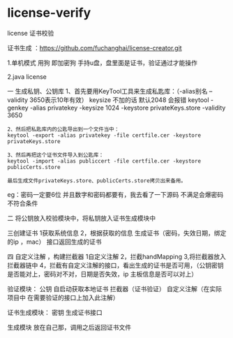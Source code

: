 # license-verify
license 证书校验
  
  
  证书生成 ：https://github.com/fuchanghai/license-creator.git
  
1.单机模式
用狗 即加密狗
手持u盘，盘里面是证书，验证通过才能操作


2.java license

一	生成私钥、公钥库
		1、首先要用KeyTool工具来生成私匙库：（-alias别名 –validity 3650表示10年有效） keysize 不加的话 默认2048  会报错
	keytool -genkey -alias privatekey -keysize 1024  -keystore privateKeys.store -validity 3650
	 
	2、然后把私匙库内的公匙导出到一个文件当中：
	keytool -export -alias privatekey -file certfile.cer -keystore privateKeys.store
	 
	3、然后再把这个证书文件导入到公匙库：
	keytool -import -alias publiccert -file certfile.cer -keystore publicCerts.store
	 
	最后生成文件privateKeys.store、publicCerts.store拷贝出来备用。
	
eg：密码一定要6位 并且数字和密码都要有，我去看了一下源码 不满足会爆密码不符合条件
	
二 将公钥放入校验模块中，将私钥放入证书生成模块中


三创建证书
	1获取系统信息
	2，根据获取的信息 生成证书（密码，失效日期，绑定的ip ，mac） 接口返回生成的证书
	
	
四 自定义注解 ，构建拦截器
	1自定义注解
	2，拦截handMapping
	3,将拦截器放入拦截器链中
	4，拦截有自定义注解的接口，看出生成的证书是否可用，（公钥密钥是否能对上，密码对不对，日期是否失效，ip 主板信息是否可以对上）


	




验证模块：
		公钥
		自启动获取本地证书
		拦截器（证书验证）
		自定义注解（在实际项目中 在需要验证的接口上加入此注解）

证书生成模块：
		密钥
		生成证书接口



生成模块 放在自己那，调用之后返回证书文件




